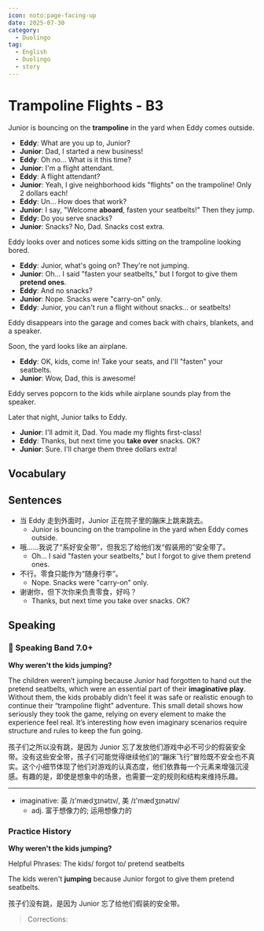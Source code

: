 ```yaml
---
icon: noto:page-facing-up
date: 2025-07-30
category:
  - Duolingo
tag:
  - English
  - Duolingo
  - story
---
```


# Trampoline Flights - B3

Junior is bouncing on the **trampoline** in the yard when Eddy comes outside.

- **Eddy**: What are you up to, Junior?
- **Junior**: Dad, I started a new business!
- **Eddy**: Oh no… What is it this time?
- **Junior**: I'm a flight attendant.
- **Eddy**: A flight attendant?
- **Junior**: Yeah, I give neighborhood kids "flights" on the trampoline! Only 2 dollars each!
- **Eddy**: Un… How does that work?
- **Junior**: I say, "Welcome **aboard**, fasten your seatbelts!" Then they jump.
- **Eddy**: Do you serve snacks?
- **Junior**: Snacks? No, Dad. Snacks cost extra.

Eddy looks over and notices some kids sitting on the trampoline looking bored.

- **Eddy**: Junior, what's going on? They're not jumping.
- **Junior**: Oh… I said "fasten your seatbelts," but I forgot to give them **pretend ones**.
- **Eddy**: And no snacks?
- **Junior**: Nope. Snacks were "carry-on" only.
- **Eddy**: Junior, you can't run a flight without snacks… or seatbelts!

Eddy disappears into the garage and comes back with chairs, blankets, and a speaker.

Soon, the yard looks like an airplane.

- **Eddy**: OK, kids, come in! Take your seats, and I'll "fasten" your seatbelts.
- **Junior**: Wow, Dad, this is awesome!

Eddy serves popcorn to the kids while airplane sounds play from the speaker.

Later that night, Junior talks to Eddy.

- **Junior**: I'll admit it, Dad. You made my flights first-class!
- **Eddy**: Thanks, but next time you **take over** snacks. OK?
- **Junior**: Sure. I'll charge them three dollars extra!

## Vocabulary

## Sentences

- 当 Eddy 走到外面时，Junior 正在院子里的蹦床上跳来跳去。
  - Junior is bouncing on the trampoline in the yard when Eddy comes outside.
- 哦……我说了“系好安全带”，但我忘了给他们发“假装用的”安全带了。
  - Oh… I said "fasten your seatbelts," but I forgot to give them pretend ones.
- 不行。零食只能作为“随身行李”。
  - Nope. Snacks were "carry-on" only.
- 谢谢你，但下次你来负责零食，好吗？
  - Thanks, but next time you take over snacks. OK?

## Speaking

### 🌟 Speaking Band 7.0+

**Why weren't the kids jumping?**

The children weren’t jumping because Junior had forgotten to hand out the pretend seatbelts, which were an essential part of their **imaginative play**. Without them, the kids probably didn’t feel it was safe or realistic enough to continue their “trampoline flight” adventure. This small detail shows how seriously they took the game, relying on every element to make the experience feel real. It’s interesting how even imaginary scenarios require structure and rules to keep the fun going.

孩子们之所以没有跳，是因为 Junior 忘了发放他们游戏中必不可少的假装安全带。没有这些安全带，孩子们可能觉得继续他们的“蹦床飞行”冒险既不安全也不真实。这个小细节体现了他们对游戏的认真态度，他们依靠每一个元素来增强沉浸感。有趣的是，即使是想象中的场景，也需要一定的规则和结构来维持乐趣。

---

- imaginative: 英 /ɪ'mædʒɪnətɪv/, 美 /ɪ'mædʒɪnətɪv/
  - adj. 富于想像力的; 运用想像力的

### Practice History

**Why weren't the kids jumping?**

Helpful Phrases: The kids/ forgot to/ pretend seatbelts

The kids weren't **jumping** because Junior forgot to give them pretend seatbelts.

孩子们没有跳，是因为 Junior 忘了给他们假装的安全带。

> Corrections:
